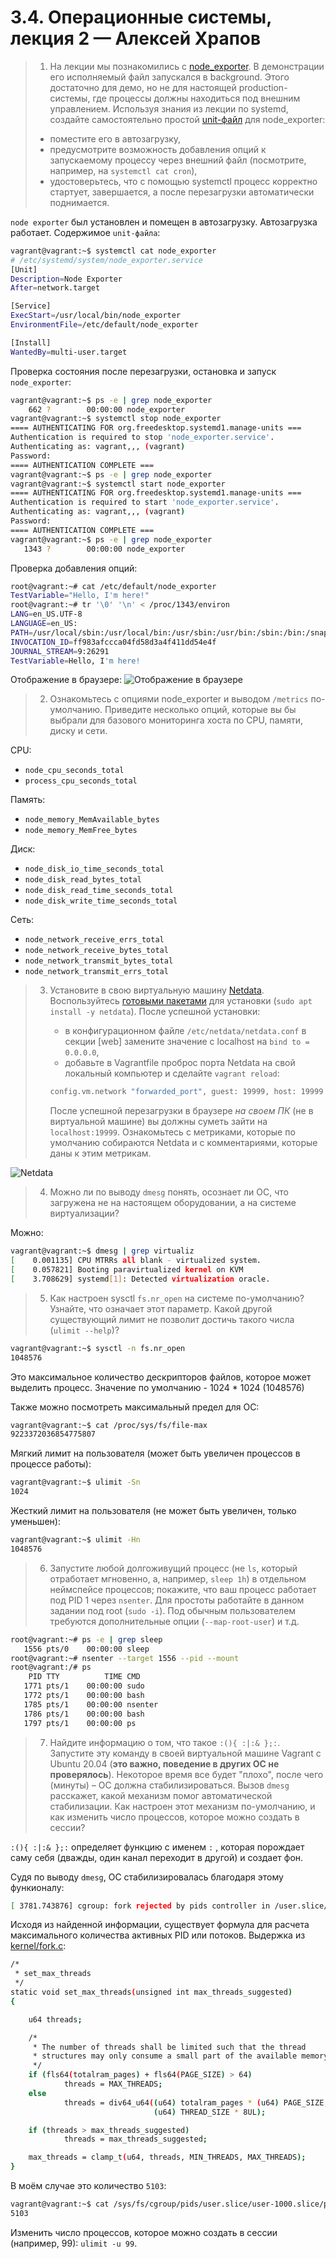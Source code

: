 # 3.4. Операционные системы, лекция 2 — Алексей Храпов

> 1. На лекции мы познакомились с [node_exporter](https://github.com/prometheus/node_exporter/releases). В демонстрации его исполняемый файл запускался в background. Этого достаточно для демо, но не для настоящей production-системы, где процессы должны находиться под внешним управлением. Используя знания из лекции по systemd, создайте самостоятельно простой [unit-файл](https://www.freedesktop.org/software/systemd/man/systemd.service.html) для node_exporter:
>   * поместите его в автозагрузку,
>   * предусмотрите возможность добавления опций к запускаемому процессу через внешний файл (посмотрите, например, на `systemctl cat cron`),
>   * удостоверьтесь, что с помощью systemctl процесс корректно стартует, завершается, а после перезагрузки автоматически поднимается.

`node exporter` был установлен и помещен в автозагрузку. Автозагрузка работает.
Содержимое `unit-файла`:
```bash
vagrant@vagrant:~$ systemctl cat node_exporter
# /etc/systemd/system/node_exporter.service
[Unit]
Description=Node Exporter
After=network.target

[Service]
ExecStart=/usr/local/bin/node_exporter
EnvironmentFile=/etc/default/node_exporter

[Install]
WantedBy=multi-user.target
```
Проверка состояния после перезагрузки, остановка и запуск `node_exporter`:
```bash
vagrant@vagrant:~$ ps -e | grep node_exporter
    662 ?        00:00:00 node_exporter
vagrant@vagrant:~$ systemctl stop node_exporter
==== AUTHENTICATING FOR org.freedesktop.systemd1.manage-units ===
Authentication is required to stop 'node_exporter.service'.
Authenticating as: vagrant,,, (vagrant)
Password:
==== AUTHENTICATION COMPLETE ===
vagrant@vagrant:~$ ps -e | grep node_exporter
vagrant@vagrant:~$ systemctl start node_exporter
==== AUTHENTICATING FOR org.freedesktop.systemd1.manage-units ===
Authentication is required to start 'node_exporter.service'.
Authenticating as: vagrant,,, (vagrant)
Password:
==== AUTHENTICATION COMPLETE ===
vagrant@vagrant:~$ ps -e | grep node_exporter
   1343 ?        00:00:00 node_exporter
```
Проверка добавления опций:
```bash
root@vagrant:~# cat /etc/default/node_exporter
TestVariable="Hello, I'm here!"
root@vagrant:~# tr '\0' '\n' < /proc/1343/environ
LANG=en_US.UTF-8
LANGUAGE=en_US:
PATH=/usr/local/sbin:/usr/local/bin:/usr/sbin:/usr/bin:/sbin:/bin:/snap/bin
INVOCATION_ID=ff983afccca04fd58d3a4f411dd54e4f
JOURNAL_STREAM=9:26291
TestVariable=Hello, I'm here!
```
Отображение в браузере:
![Отображение в браузере](img/node_exporter.png)

> 2. Ознакомьтесь с опциями node_exporter и выводом `/metrics` по-умолчанию. Приведите несколько опций, которые вы бы выбрали для базового мониторинга хоста по CPU, памяти, диску и сети.

CPU:
- `node_cpu_seconds_total`
- `process_cpu_seconds_total`

Память:
- `node_memory_MemAvailable_bytes`
- `node_memory_MemFree_bytes`

Диск:
- `node_disk_io_time_seconds_total`
- `node_disk_read_bytes_total`
- `node_disk_read_time_seconds_total`
- `node_disk_write_time_seconds_total`

Сеть:
- `node_network_receive_errs_total`
- `node_network_receive_bytes_total`
- `node_network_transmit_bytes_total`
- `node_network_transmit_errs_total`

> 3. Установите в свою виртуальную машину [Netdata](https://github.com/netdata/netdata). Воспользуйтесь [готовыми пакетами](https://packagecloud.io/netdata/netdata/install) для установки (`sudo apt install -y netdata`). После успешной установки:
>    * в конфигурационном файле `/etc/netdata/netdata.conf` в секции [web] замените значение с localhost на `bind to = 0.0.0.0`,
>    * добавьте в Vagrantfile проброс порта Netdata на свой локальный компьютер и сделайте `vagrant reload`:
>
>    ```bash
>    config.vm.network "forwarded_port", guest: 19999, host: 19999
>    ```
>
>    После успешной перезагрузки в браузере *на своем ПК* (не в виртуальной машине) вы должны суметь зайти на `localhost:19999`. Ознакомьтесь с метриками, которые по умолчанию собираются Netdata и с комментариями, которые даны к этим метрикам.

![Netdata](img/netdata.png)

> 4. Можно ли по выводу `dmesg` понять, осознает ли ОС, что загружена не на настоящем оборудовании, а на системе виртуализации?

Можно:
```bash
vagrant@vagrant:~$ dmesg | grep virtualiz
[    0.001135] CPU MTRRs all blank - virtualized system.
[    0.057821] Booting paravirtualized kernel on KVM
[    3.708629] systemd[1]: Detected virtualization oracle.
```

> 5. Как настроен sysctl `fs.nr_open` на системе по-умолчанию? Узнайте, что означает этот параметр. Какой другой существующий лимит не позволит достичь такого числа (`ulimit --help`)?

```bash
vagrant@vagrant:~$ sysctl -n fs.nr_open
1048576
```
Это максимальное количество дескрипторов файлов, которое может выделить процесс. Значение по умолчанию - 1024 * 1024 (1048576)

Также можно посмотреть максимальный предел для ОС:
```bash
vagrant@vagrant:~$ cat /proc/sys/fs/file-max
9223372036854775807
```
Мягкий лимит на пользователя (может быть увеличен процессов в процессе работы):
```bash
vagrant@vagrant:~$ ulimit -Sn
1024
```
Жесткий лимит на пользователя (не может быть увеличен, только уменьшен):
```bash
vagrant@vagrant:~$ ulimit -Hn
1048576
```

> 6. Запустите любой долгоживущий процесс (не `ls`, который отработает мгновенно, а, например, `sleep 1h`) в отдельном неймспейсе процессов; покажите, что ваш процесс работает под PID 1 через `nsenter`. Для простоты работайте в данном задании под root (`sudo -i`). Под обычным пользователем требуются дополнительные опции (`--map-root-user`) и т.д.

```bash
root@vagrant:~# ps -e | grep sleep
   1556 pts/0    00:00:00 sleep
root@vagrant:~# nsenter --target 1556 --pid --mount
root@vagrant:/# ps
    PID TTY          TIME CMD
   1771 pts/1    00:00:00 sudo
   1772 pts/1    00:00:00 bash
   1785 pts/1    00:00:00 nsenter
   1786 pts/1    00:00:00 bash
   1797 pts/1    00:00:00 ps
```
> 7. Найдите информацию о том, что такое `:(){ :|:& };:`. Запустите эту команду в своей виртуальной машине Vagrant с Ubuntu 20.04 (**это важно, поведение в других ОС не проверялось**). Некоторое время все будет "плохо", после чего (минуты) – ОС должна стабилизироваться. Вызов `dmesg` расскажет, какой механизм помог автоматической стабилизации. Как настроен этот механизм по-умолчанию, и как изменить число процессов, которое можно создать в сессии?

`:(){ :|:& };:` определяет функцию с именем `:` , которая порождает саму себя (дважды, один канал переходит в другой) и создает фон.

Судя по выводу `dmesg`, ОС стабилизировалась благодаря этому функионалу:
```bash
[ 3781.743876] cgroup: fork rejected by pids controller in /user.slice/user-1000.slice/session-3.scope
```
Исходя из найденной информации, существует формула для расчета максимального количества активных PID или потоков.
Выдержка из [kernel/fork.c](https://github.com/torvalds/linux/blob/7c0f6ba682b9c7632072ffbedf8d328c8f3c42ba/kernel/fork.c#L402):
```bash
/*
 * set_max_threads
 */
static void set_max_threads(unsigned int max_threads_suggested)
{

    u64 threads;

    /*
     * The number of threads shall be limited such that the thread
     * structures may only consume a small part of the available memory.
     */
    if (fls64(totalram_pages) + fls64(PAGE_SIZE) > 64)
            threads = MAX_THREADS;
    else
            threads = div64_u64((u64) totalram_pages * (u64) PAGE_SIZE,
                                (u64) THREAD_SIZE * 8UL);

    if (threads > max_threads_suggested)
            threads = max_threads_suggested;

    max_threads = clamp_t(u64, threads, MIN_THREADS, MAX_THREADS);
}
```
В моём случае это количество `5103`:
```bash
vagrant@vagrant:~$ cat /sys/fs/cgroup/pids/user.slice/user-1000.slice/pids.max
5103
```
Изменить число процессов, которое можно создать в сессии (например, 99): `ulimit -u 99`.